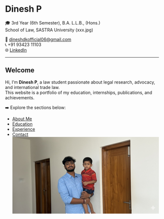 # Dinesh P

🎓 3rd Year (6th Semester), B.A. L.L.B., (Hons.)  
School of Law, SASTRA University                                                      (xxx.jpg)

📧 [dineshdkofficial06@gmail.com](mailto:dineshdkofficial06@gmail.com)  
📞 +91 93423 11103  
🌐 [LinkedIn](https://www.linkedin.com/in/dinesh-poongundran-79a1a427b)

---

## Welcome
Hi, I’m **Dinesh P**, a law student passionate about legal research, advocacy, and international trade law.  
This website is a portfolio of my education, internships, publications, and achievements.

➡️ Explore the sections below:  
- [About Me](about.md)  
- [Education](education.md)  
- [Experience](experience.md)  
- [Contact](contact.md)  
![Alt text](xxx.jpg)
